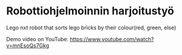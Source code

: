 # Robottiohjelmoinnin harjoitustyö

Lego nxt robot that sorts lego bricks by their colour(red, green, else)

Demo video on YouTube: https://www.youtube.com/watch?v=mnEsoQs7Gkg
